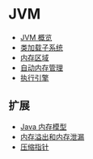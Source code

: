 # JVM
<!-- 目录 -->

- [JVM 概览](https://github.com/lazecoding/Note/blob/main/note/articles/jvm/概览.md)
- [类加载子系统](https://github.com/lazecoding/Note/blob/main/note/articles/jvm/类加载子系统.md)
- [内存区域](https://github.com/lazecoding/Note/blob/main/note/articles/jvm/内存区域.md)
- [自动内存管理](https://github.com/lazecoding/Note/blob/main/note/articles/jvm/自动内存管理.md)
- [执行引擎](https://github.com/lazecoding/Note/blob/main/note/articles/jvm/执行引擎.md)

<!--
-->

## 扩展
- [Java 内存模型](https://github.com/lazecoding/Note/blob/main/note/articles/jvm/内存模型.md)
- [内存溢出和内存泄漏](https://github.com/lazecoding/Note/blob/main/note/articles/jvm/溢出泄漏.md)
- [压缩指针](https://github.com/lazecoding/Note/blob/main/note/articles/jvm/压缩指针.md)
<!--
- [JVM 调优](https://github.com/lazecoding/Note/blob/main/note/articles/jvm/调优.md)
- [检测工具](https://github.com/lazecoding/Note/blob/main/note/articles/jvm/检测工具.md)
- [ZGC](https://github.com/lazecoding/Note/blob/main/note/articles/jvm/ZGC.md)
-->


